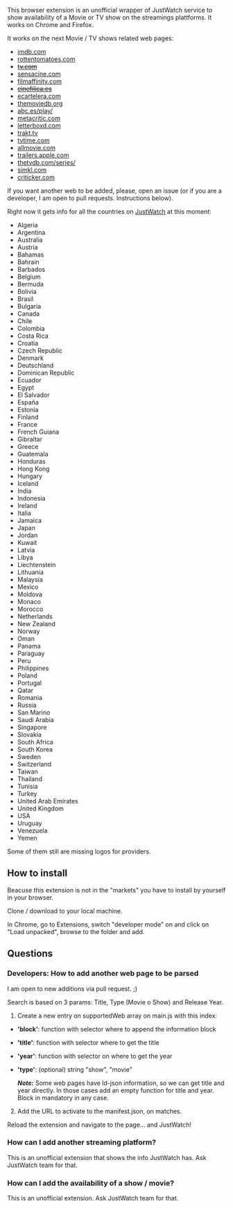 This browser extension is an unofficial wrapper of JustWatch service to show availability of a Movie or TV show on the streamings plattforms. It works on Chrome and Firefox.

It works on the next Movie / TV shows related web pages:
* [imdb.com](https://imdb.com)
* [rottentomatoes.com](https://www.rottentomatoes.com)
* ~~[tv.com](http://www.tv.com/)~~
* [sensacine.com](http://www.sensacine.com/)
* [filmaffinity.com](https://www.filmaffinity.com/)
* ~~[cinefilica.es](https://cinefilica.es/)~~
* [ecartelera.com](https://www.ecartelera.com/)
* [themoviedb.org](https://www.themoviedb.org/)
* [abc.es/play/](https://www.abc.es/play/)
* [metacritic.com](https://www.metacritic.com/)
* [letterboxd.com](https://letterboxd.com/)
* [trakt.tv](https://trakt.tv/)
* [tvtime.com](https://www.tvtime.com/)
* [allmovie.com](https://www.allmovie.com/)
* [trailers.apple.com](https://trailers.apple.com)
* [thetvdb.com/series/](https://www.thetvdb.com/series/)
* [simkl.com](https://simkl.com)
* [criticker.com](https://www.criticker.com/)

If you want another web to be added, please, open an issue (or if you are a developer, I am open to pull requests. Instructions below).

Right now it gets info for all the countries on [JustWatch](https://www.justwatch.com/) at this moment:
* Algeria
* Argentina
* Australia
* Austria
* Bahamas
* Bahrain
* Barbados
* Belgium
* Bermuda
* Bolivia
* Brasil
* Bulgaria
* Canada
* Chile
* Colombia
* Costa Rica
* Croatia
* Czech Republic
* Denmark
* Deutschland
* Dominican Republic
* Ecuador
* Egypt
* El Salvador
* España
* Estonia
* Finland
* France
* French Guiana
* Gibraltar
* Greece
* Guatemala
* Honduras
* Hong Kong
* Hungary
* Iceland
* India
* Indonesia
* Ireland
* Italia
* Jamaica
* Japan
* Jordan
* Kuwait
* Latvia
* Libya
* Liechtenstein
* Lithuania
* Malaysia
* Mexico
* Moldova
* Monaco
* Morocco
* Netherlands
* New Zealand
* Norway
* Oman
* Panama
* Paraguay
* Peru
* Philippines
* Poland
* Portugal
* Qatar
* Romania
* Russia
* San Marino
* Saudi Arabia
* Singapore
* Slovakia
* South Africa
* South Korea
* Sweden
* Switzerland
* Taiwan
* Thailand
* Tunisia
* Turkey
* United Arab Emirates
* United Kingdom
* USA
* Uruguay
* Venezuela
* Yemen

Some of them still are missing logos for providers.

## How to install ##
Beacuse this extension is not in the "markets" you have to install by yourself in your browser.

Clone / download to your local machine.

In Chrome, go to Extensions, switch "developer mode" on and click on "Load unpacked", browse to the folder and add.

## Questions ##
### Developers: How to add another web page to be parsed ###
I am open to new additions via pull request. ;)

Search is based on 3 params: Title, Type (Movie o Show) and Release Year.

1. Create a new entry on supportedWeb array on main.js with this index:
 - **'block'**: function with selector where to append the information block
 - **'title'**: function with selector where to get the title
 - **'year'**: function with selector on where to get the year
 - **'type'**: (optional) string "show", "movie"
 
   ***Note:*** Some web pages have ld-json information, so we can get title and year directly. In those cases add an empty function for title and year. Block in mandatory in any case.

2. Add the URL to activate to the manifest.json, on matches.

Reload the extension and navigate to the page... and JustWatch!

### How can I add another streaming platform? ###
This is an unofficial extension that shows the info JustWatch has. Ask JustWatch team for that.

### How can I add the availability of a show / movie? ###
This is an unofficial extension. Ask JustWatch team for that.